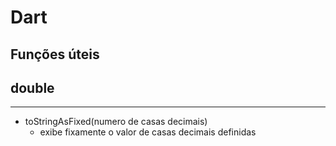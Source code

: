 # Dart 

## Funções úteis 

## double
---
  - toStringAsFixed(numero de casas decimais)
      - exibe fixamente o valor de casas decimais definidas